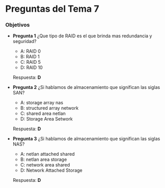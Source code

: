Preguntas del Tema 7
====================
### Objetivos



* **Pregunta 1**
¿Que tipo de RAID es el que brinda mas redundancia y seguridad? <br />
  + A: RAID 0 <br />
  + B: RAID 1 <br />
  + C: RAID 5 <br />
  + D: RAID 10 <br />

  Respuesta: **D** <br />

* **Pregunta 2**
¿Si hablamos de almacenamiento que significan las siglas SAN? <br />
  + A: storage array nas <br />
  + B: structured array network <br />
  + C: shared area netlan <br />
  + D: Storage Area Setwork <br />

  Respuesta: **D** <br />

* **Pregunta 3**
¿Si hablamos de almacenamiento que significan las siglas NAS? <br />
  + A: netlan attached shared <br />
  + B: netlan area storage <br />
  + C: network area shared <br />
  + D: Network Attached Storage <br />

  Respuesta: **D** <br />
